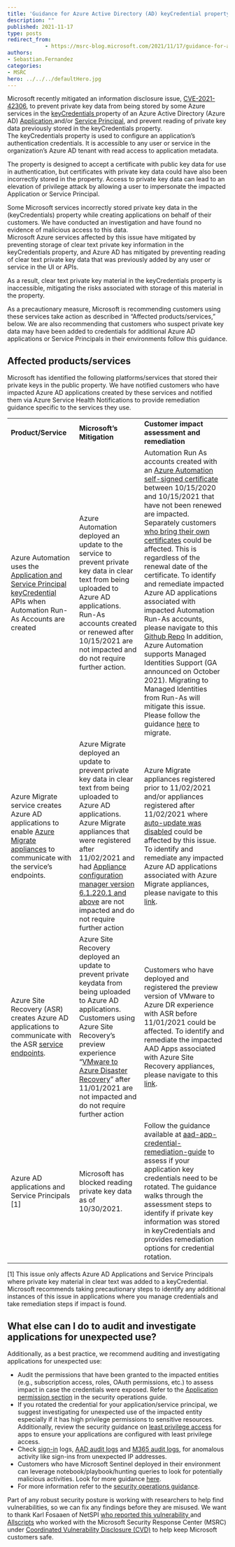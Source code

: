 ```yaml
---
title: 'Guidance for Azure Active Directory (AD) keyCredential property Information Disclosure in Application and Service Principal APIs'
description: ""
published: 2021-11-17
type: posts
redirect_from:
            - https://msrc-blog.microsoft.com/2021/11/17/guidance-for-azure-active-directory-ad-keycredential-property-information-disclosure-in-application-and-service-principal-apis/
authors:
- Sebastian.Fernandez
categories:
- MSRC
hero: ../../../defaultHero.jpg
---
```

<!-- wp:paragraph -->

Microsoft recently mitigated an information disclosure issue, [CVE-2021-42306](https://msrc.microsoft.com/update-guide/vulnerability/CVE-2021-42306), to prevent private key data from being stored by some Azure services in the [keyCredentials ](https://docs.microsoft.com/en-us/graph/api/resources/keycredential?view=graph-rest-1.0)property of an Azure Active Directory (Azure AD) [Application ](https://docs.microsoft.com/en-us/graph/api/resources/keycredential?view=graph-rest-1.0)and/or [Service Principal](https://docs.microsoft.com/en-us/graph/api/resources/serviceprincipal?view=graph-rest-1.0), and prevent reading of private key data previously stored in the keyCredentials property.  
The keyCredentials property is used to configure an application’s authentication credentials. It is accessible to any user or service in the organization’s Azure AD tenant with read access to application metadata.

<!-- /wp:paragraph -->

<!-- wp:paragraph -->

The property is designed to accept a certificate with public key data for use in authentication, but certificates with private key data could have also been incorrectly stored in the property. Access to private key data can lead to an elevation of privilege attack by allowing a user to impersonate the impacted Application or Service Principal.

<!-- /wp:paragraph -->

<!-- wp:paragraph -->

Some Microsoft services incorrectly stored private key data in the (keyCredentials) property while creating applications on behalf of their customers. We have conducted an investigation and have found no evidence of malicious access to this data.  
Microsoft Azure services affected by this issue have mitigated by preventing storage of clear text private key information in the keyCredentials property, and Azure AD has mitigated by preventing reading of clear text private key data that was previously added by any user or service in the UI or APIs.

<!-- /wp:paragraph -->

<!-- wp:paragraph -->

As a result, clear text private key material in the keyCredentials property is inaccessible, mitigating the risks associated with storage of this material in the property.

<!-- /wp:paragraph -->

<!-- wp:paragraph -->

As a precautionary measure, Microsoft is recommending customers using these services take action as described in “Affected products/services,” below. We are also recommending that customers who suspect private key data may have been added to credentials for additional Azure AD applications or Service Principals in their environments follow this guidance.

<!-- /wp:paragraph -->

<!-- wp:heading -->

## Affected products/services

<!-- /wp:heading -->

<!-- wp:paragraph -->

Microsoft has identified the following platforms/services that stored their private keys in the public property. We have notified customers who have impacted Azure AD applications created by these services and notified them via Azure Service Health Notifications to provide remediation guidance specific to the services they use.

<!-- /wp:paragraph -->

<!-- wp:table {"className":"is-style-stripes"} -->

|                                                                                                                                                                                                                                  |                                                                                                                                                                                                                                                                                                                                                                                                                         |                                                                                                                                                                                                                                                                                                                                                                                                                                                                                                                                                                                                                                                                                                                                                                                                                                                                                                                                                                                                                                                                                                                                              |
| -------------------------------------------------------------------------------------------------------------------------------------------------------------------------------------------------------------------------------- | ----------------------------------------------------------------------------------------------------------------------------------------------------------------------------------------------------------------------------------------------------------------------------------------------------------------------------------------------------------------------------------------------------------------------- | -------------------------------------------------------------------------------------------------------------------------------------------------------------------------------------------------------------------------------------------------------------------------------------------------------------------------------------------------------------------------------------------------------------------------------------------------------------------------------------------------------------------------------------------------------------------------------------------------------------------------------------------------------------------------------------------------------------------------------------------------------------------------------------------------------------------------------------------------------------------------------------------------------------------------------------------------------------------------------------------------------------------------------------------------------------------------------------------------------------------------------------------- |
| **Product/Service**                                                                                                                                                                                                              | **Microsoft’s Mitigation**                                                                                                                                                                                                                                                                                                                                                                                              | **Customer impact assessment and remediation**                                                                                                                                                                                                                                                                                                                                                                                                                                                                                                                                                                                                                                                                                                                                                                                                                                                                                                                                                                                                                                                                                               |
| Azure Automation uses the [Application and Service Principal keyCredential](https://docs.microsoft.com/en-us/azure/active-directory/develop/app-objects-and-service-principals) APIs when Automation Run-As Accounts are created | Azure Automation deployed an update to the service to prevent private key data in clear text from being uploaded to Azure AD applications. Run-As accounts created or renewed after 10/15/2021 are not impacted and do not require further action.                                                                                                                                                                      | Automation Run As accounts created with an [Azure Automation self-signed certificate](https://docs.microsoft.com/en-us/azure/automation/manage-runas-account#cert-renewal) between 10/15/2020 and 10/15/2021 that have not been renewed are impacted. Separately customers [who bring their own certificates](https://docs.microsoft.com/en-us/azure/automation/manage-runas-account?WT.mc_id=Portal-Microsoft_Azure_Automation#renew-an-enterprise-or-third-party-certificate) could be affected. This is regardless of the renewal date of the certificate. To identify and remediate impacted Azure AD applications associated with impacted Automation Run-As accounts, please navigate to this [Github Repo](https://aka.ms/azure-automation-runas-cred-roll) In addition, Azure Automation supports Managed Identities Support (GA announced on October 2021). Migrating to Managed Identities from Run-As will mitigate this issue. Please follow the guidance [here](https://docs.microsoft.com/en-us/azure/automation/enable-managed-identity-for-automation#migrate-from-existing-run-as-accounts-to-managed-identity) to migrate. |
| Azure Migrate service creates Azure AD applications to enable [Azure Migrate appliances](https://docs.microsoft.com/en-us/azure/migrate/migrate-appliance-architecture) to communicate with the service’s endpoints.             | Azure Migrate deployed an update to prevent private key data in clear text from being uploaded to Azure AD applications. Azure Migrate appliances that were registered after 11/02/2021 and had [Appliance configuration manager version 6.1.220.1 and above](https://docs.microsoft.com/en-us/azure/migrate/migrate-appliance#check-the-appliance-services-version) are not impacted and do not require further action | Azure Migrate appliances registered prior to 11/02/2021 and/or appliances registered after 11/02/2021 where [auto-update was disabled](https://docs.microsoft.com/en-us/azure/migrate/migrate-appliance#appliance-upgrades) could be affected by this issue. To identify and remediate any impacted Azure AD applications associated with Azure Migrate appliances, please navigate to this [link](https://go.microsoft.com/fwlink/?linkid=2180156).                                                                                                                                                                                                                                                                                                                                                                                                                                                                                                                                                                                                                                                                                         |
| Azure Site Recovery (ASR) creates Azure AD applications to communicate with the ASR [service endpoints](https://docs.microsoft.com/en-us/azure/site-recovery/vmware-azure-architecture-preview#outbound-connectivity-for-urls).  | Azure Site Recovery deployed an update to prevent private keydata from being uploaded to Azure AD applications. Customers using Azure Site Recovery’s preview experience “[VMware to Azure Disaster Recovery](https://docs.microsoft.com/en-us/azure/site-recovery/vmware-azure-set-up-replication-tutorial-preview)” after 11/01/2021 are not impacted and do not require further action                               | Customers who have deployed and registered the preview version of VMware to Azure DR experience with ASR before 11/01/2021 could be affected. To identify and remediate the impacted AAD Apps associated with Azure Site Recovery appliances, please navigate to this [link](https://aka.ms/ASR_AADApp_CertRotation).                                                                                                                                                                                                                                                                                                                                                                                                                                                                                                                                                                                                                                                                                                                                                                                                                        |
| Azure AD applications and Service Principals \[1]                                                                                                                                                                                | Microsoft has blocked reading private key data as of 10/30/2021.                                                                                                                                                                                                                                                                                                                                                        | Follow the guidance available at [](https://aad-app-credential-remediation-guide)[aad-app-credential-remediation-guide](https://aka.ms/aad-app-credential-remediation-guide/) to assess if your application key credentials need to be rotated. The guidance walks through the assessment steps to identify if private key information was stored in keyCredentials and provides remediation options for credential rotation.                                                                                                                                                                                                                                                                                                                                                                                                                                                                                                                                                                                                                                                                                                                |

<!-- /wp:table -->

<!-- wp:paragraph -->

\[1] This issue only affects Azure AD Applications and Service Principals where private key material in clear text was added to a keyCredential. Microsoft recommends taking precautionary steps to identify any additional instances of this issue in applications where you manage credentials and take remediation steps if impact is found.

<!-- /wp:paragraph -->

<!-- wp:heading -->

## What else can I do to audit and investigate applications for unexpected use?

<!-- /wp:heading -->

<!-- wp:paragraph -->

Additionally, as a best practice, we recommend auditing and investigating applications for unexpected use:

<!-- /wp:paragraph -->

<!-- wp:list -->

- Audit the permissions that have been granted to the impacted entities (e.g., subscription access, roles, OAuth permissions, etc.) to assess impact in case the credentials were exposed. Refer to the [Application permission section](https://docs.microsoft.com/en-us/azure/active-directory/fundamentals/security-operations-applications#application-permissions) in the security operations guide.
- If you rotated the credential for your application/service principal, we suggest investigating for unexpected use of the impacted entity especially if it has high privilege permissions to sensitive resources. Additionally, review the security guidance on [least privilege access](https://docs.microsoft.com/en-us/azure/active-directory/develop/secure-least-privileged-access) for apps to ensure your applications are configured with least privilege access.
- Check [sign-in](https://docs.microsoft.com/en-us/azure/active-directory/reports-monitoring/concept-all-sign-ins) logs, [AAD audit logs](https://docs.microsoft.com/en-us/azure/active-directory/reports-monitoring/concept-audit-logs) and [M365 audit logs](https://docs.microsoft.com/en-us/microsoft-365/compliance/auditing-solutions-overview?view=o365-worldwide), for anomalous activity like sign-ins from unexpected IP addresses.
- Customers who have Microsoft Sentinel deployed in their environment can leverage notebook/playbook/hunting queries to look for potentially malicious activities. Look for more guidance [here](https://aka.ms/aad-app-credential-remediation-sentinel-guide).
- For more information refer to the [security operations guidance](https://aka.ms/app-security-operations-guide).

<!-- /wp:list -->

<!-- wp:paragraph -->

Part of any robust security posture is working with researchers to help find vulnerabilities, so we can fix any findings before they are misused. We want to thank Karl Fosaaen of NetSPI [who reported this vulnerability ](https://www.netspi.com/blog/technical/cloud-penetration-testing/azure-cloud-vulnerability-credmanifest/)and [Allscripts](https://www.allscripts.com/) who worked with the Microsoft Security Response Center (MSRC) under [Coordinated Vulnerability Disclosure (CVD)](https://www.microsoft.com/en-us/msrc/cvd) to help keep Microsoft customers safe.

<!-- /wp:paragraph -->
